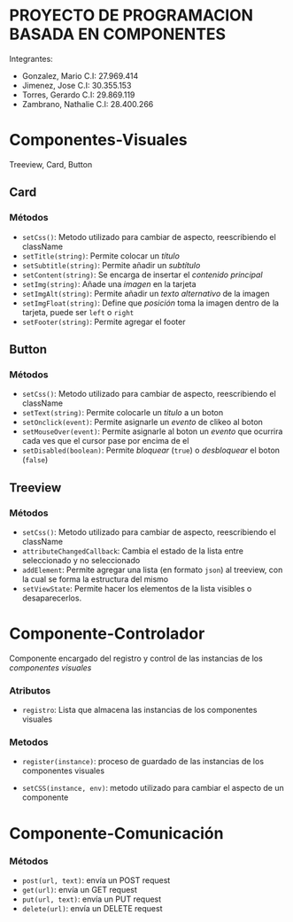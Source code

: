 # PROYECTO DE PROGRAMACION BASADA EN COMPONENTES

Integrantes:

- Gonzalez, Mario C.I: 27.969.414 
- Jimenez, Jose C.I: 30.355.153
- Torres, Gerardo C.I: 29.869.119
- Zambrano, Nathalie C.I: 28.400.266


# Componentes-Visuales
Treeview, Card, Button


## Card

### Métodos

- `setCss()`: Metodo utilizado para cambiar de aspecto, reescribiendo el className
- `setTitle(string)`: Permite colocar un *título*
- `setSubtitle(string)`: Permite añadir un *subtítulo*
- `setContent(string)`: Se encarga de insertar el *contenido principal*
- `setImg(string)`: Añade una *imagen* en la tarjeta
- `setImgAlt(string)`: Permite añadir un *texto alternativo* de la imagen
- `setImgFloat(string)`: Define que *posición* toma la imagen dentro de la tarjeta, puede ser `left` o `right`
- `setFooter(string)`: Permite agregar el footer




## Button

### Métodos

- `setCss()`: Metodo utilizado para cambiar de aspecto, reescribiendo el className
- `setText(string)`: Permite colocarle un *titulo* a un boton
- `setOnclick(event)`: Permite asignarle un *evento* de clikeo al boton
- `setMouseOver(event)`: Permite asignarle al boton un *evento* que ocurrira cada ves que el cursor pase por encima de el
- `setDisabled(boolean)`: Permite *bloquear* (`true`) o *desbloquear* el boton (`false`)




## Treeview

### Métodos

- `setCss()`: Metodo utilizado para cambiar de aspecto, reescribiendo el className
- `attributeChangedCallback`: Cambia el estado de la lista entre seleccionado y no seleccionado
- `addElement`: Permite agregar una lista (en formato `json`) al treeview, con la cual se forma la estructura del mismo
- `setViewState`: Permite hacer los elementos de la lista visibles o desaparecerlos.

# Componente-Controlador

Componente encargado del registro y control de las instancias de los *componentes visuales*

### Atributos

- `registro`: Lista que almacena las instancias de los componentes visuales

### Metodos

- `register(instance)`: proceso de guardado de las instancias de los componentes visuales

- `setCSS(instance, env)`: metodo utilizado para cambiar el aspecto de un componente

# Componente-Comunicación

### Métodos

- `post(url, text)`: envía un POST request
- `get(url)`: envía un GET request
- `put(url, text)`: envía un PUT request
- `delete(url)`: envía un DELETE request